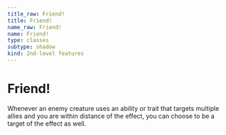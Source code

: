 ```yaml
---
title_raw: Friend!
title: Friend!
name_raw: Friend!
name: Friend!
type: classes
subtype: shadow
kind: 2nd-level features
---
```


# Friend!

Whenever an enemy creature uses an ability or trait that targets multiple allies and you are within distance of the effect, you can choose to be a target of the effect as well.
